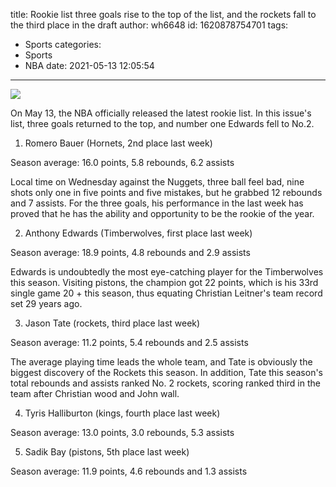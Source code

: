 title: Rookie list  three goals rise to the top of the list, and the rockets fall to the third place in the draft
author: wh6648
id: 1620878754701
tags: 
- Sports
categories: 
- Sports
- NBA
date: 2021-05-13 12:05:54
---
![](https://p2.itc.cn/q_70/images01/20210513/c78280c9bed5460a99bb062eb6c50734.jpeg)


On May 13, the NBA officially released the latest rookie list. In this issue's list, three goals returned to the top, and number one Edwards fell to No.2.

1. Romero Bauer (Hornets, 2nd place last week)

Season average: 16.0 points, 5.8 rebounds, 6.2 assists

Local time on Wednesday against the Nuggets, three ball feel bad, nine shots only one in five points and five mistakes, but he grabbed 12 rebounds and 7 assists. For the three goals, his performance in the last week has proved that he has the ability and opportunity to be the rookie of the year.

2. Anthony Edwards (Timberwolves, first place last week)

Season average: 18.9 points, 4.8 rebounds and 2.9 assists

Edwards is undoubtedly the most eye-catching player for the Timberwolves this season. Visiting pistons, the champion got 22 points, which is his 33rd single game 20 + this season, thus equating Christian Leitner's team record set 29 years ago.

3. Jason Tate (rockets, third place last week)

Season average: 11.2 points, 5.4 rebounds and 2.5 assists

The average playing time leads the whole team, and Tate is obviously the biggest discovery of the Rockets this season. In addition, Tate this season's total rebounds and assists ranked No. 2 rockets, scoring ranked third in the team after Christian wood and John wall.

4. Tyris Halliburton (kings, fourth place last week)

Season average: 13.0 points, 3.0 rebounds, 5.3 assists

5. Sadik Bay (pistons, 5th place last week)

Season average: 11.9 points, 4.6 rebounds and 1.3 assists

